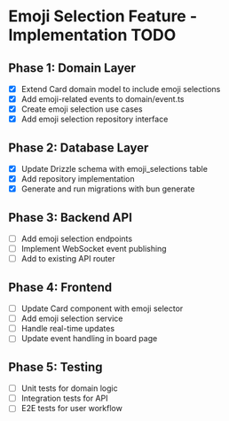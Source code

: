 # Emoji Selection Feature - Implementation TODO

## Phase 1: Domain Layer
- [x] Extend Card domain model to include emoji selections
- [x] Add emoji-related events to domain/event.ts
- [x] Create emoji selection use cases
- [x] Add emoji selection repository interface

## Phase 2: Database Layer
- [x] Update Drizzle schema with emoji_selections table 
- [x] Add repository implementation
- [x] Generate and run migrations with bun generate

## Phase 3: Backend API
- [ ] Add emoji selection endpoints
- [ ] Implement WebSocket event publishing
- [ ] Add to existing API router

## Phase 4: Frontend
- [ ] Update Card component with emoji selector
- [ ] Add emoji selection service
- [ ] Handle real-time updates
- [ ] Update event handling in board page

## Phase 5: Testing
- [ ] Unit tests for domain logic
- [ ] Integration tests for API
- [ ] E2E tests for user workflow
